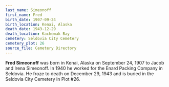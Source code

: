 ```yaml
---
last_name: Simeonoff
first_name: Fred
birth_date: 1907-09-24
birth_location: Kenai, Alaska
death_date: 1943-12-29
death_location: Kachemak Bay
cemetery: Seldovia City Cemetery
cemetery_plot: 26
source_file: Cemetery Directory
---
```

**Fred   Simeonoff** was born in Kenai, Alaska on September 24, 1907 to Jacob and Irena Simeonoff. In 1940 he worked for the Enard Packing Company in Seldovia. He froze to death on December 29, 1943 and is buried in the Seldovia City Cemetery in Plot #26. 
